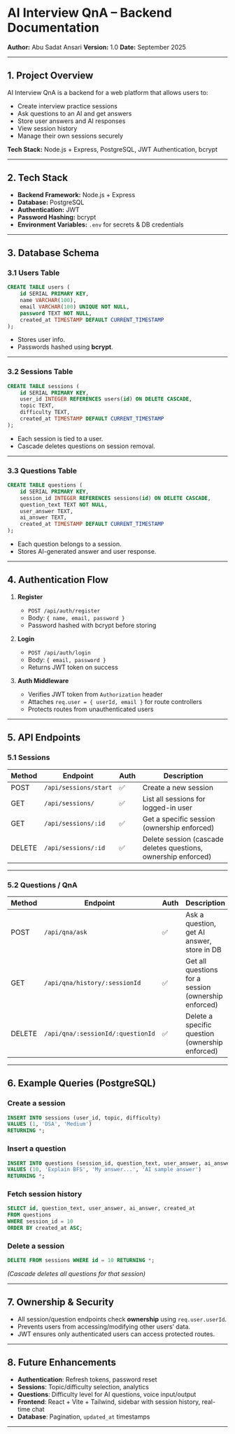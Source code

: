 # AI Interview QnA – Backend Documentation

**Author:** Abu Sadat Ansari
**Version:** 1.0
**Date:** September 2025

---

## 1. Project Overview

AI Interview QnA is a backend for a web platform that allows users to:

* Create interview practice sessions
* Ask questions to an AI and get answers
* Store user answers and AI responses
* View session history
* Manage their own sessions securely

**Tech Stack:** Node.js + Express, PostgreSQL, JWT Authentication, bcrypt

---

## 2. Tech Stack

* **Backend Framework:** Node.js + Express
* **Database:** PostgreSQL
* **Authentication:** JWT
* **Password Hashing:** bcrypt
* **Environment Variables:** `.env` for secrets & DB credentials

---

## 3. Database Schema

### 3.1 Users Table

```sql
CREATE TABLE users (
    id SERIAL PRIMARY KEY,
    name VARCHAR(100),
    email VARCHAR(100) UNIQUE NOT NULL,
    password TEXT NOT NULL,
    created_at TIMESTAMP DEFAULT CURRENT_TIMESTAMP
);
```

* Stores user info.
* Passwords hashed using **bcrypt**.

---

### 3.2 Sessions Table

```sql
CREATE TABLE sessions (
    id SERIAL PRIMARY KEY,
    user_id INTEGER REFERENCES users(id) ON DELETE CASCADE,
    topic TEXT,
    difficulty TEXT,
    created_at TIMESTAMP DEFAULT CURRENT_TIMESTAMP
);
```

* Each session is tied to a user.
* Cascade deletes questions on session removal.

---

### 3.3 Questions Table

```sql
CREATE TABLE questions (
    id SERIAL PRIMARY KEY,
    session_id INTEGER REFERENCES sessions(id) ON DELETE CASCADE,
    question_text TEXT NOT NULL,
    user_answer TEXT,
    ai_answer TEXT,
    created_at TIMESTAMP DEFAULT CURRENT_TIMESTAMP
);
```

* Each question belongs to a session.
* Stores AI-generated answer and user response.

---

## 4. Authentication Flow

1. **Register**

   * `POST /api/auth/register`
   * Body: `{ name, email, password }`
   * Password hashed with bcrypt before storing

2. **Login**

   * `POST /api/auth/login`
   * Body: `{ email, password }`
   * Returns JWT token on success

3. **Auth Middleware**

   * Verifies JWT token from `Authorization` header
   * Attaches `req.user = { userId, email }` for route controllers
   * Protects routes from unauthenticated users

---

## 5. API Endpoints

### 5.1 Sessions

| Method | Endpoint            | Auth | Description                                                    |
| ------ | ------------------- | ---- | -------------------------------------------------------------- |
| POST   | `/api/sessions/start`     | ✅    | Create a new session                                           |
| GET    | `/api/sessions/`     | ✅    | List all sessions for logged-in user                           |
| GET    | `/api/sessions/:id` | ✅    | Get a specific session (ownership enforced)                    |
| DELETE | `/api/sessions/:id` | ✅    | Delete session (cascade deletes questions, ownership enforced) |

---

### 5.2 Questions / QnA

| Method | Endpoint                          | Auth | Description                                          |
| ------ | --------------------------------- | ---- | ---------------------------------------------------- |
| POST   | `/api/qna/ask`                    | ✅    | Ask a question, get AI answer, store in DB           |
| GET    | `/api/qna/history/:sessionId`     | ✅    | Get all questions for a session (ownership enforced) |
| DELETE | `/api/qna/:sessionId/:questionId` | ✅    | Delete a specific question (ownership enforced)      |

---

## 6. Example Queries (PostgreSQL)

### Create a session

```sql
INSERT INTO sessions (user_id, topic, difficulty)
VALUES (1, 'DSA', 'Medium')
RETURNING *;
```

### Insert a question

```sql
INSERT INTO questions (session_id, question_text, user_answer, ai_answer)
VALUES (10, 'Explain BFS', 'My answer...', 'AI sample answer')
RETURNING *;
```

### Fetch session history

```sql
SELECT id, question_text, user_answer, ai_answer, created_at
FROM questions
WHERE session_id = 10
ORDER BY created_at ASC;
```

### Delete a session

```sql
DELETE FROM sessions WHERE id = 10 RETURNING *;
```

*(Cascade deletes all questions for that session)*

---

## 7. Ownership & Security

* All session/question endpoints check **ownership** using `req.user.userId`.
* Prevents users from accessing/modifying other users’ data.
* JWT ensures only authenticated users can access protected routes.

---

## 8. Future Enhancements

* **Authentication**: Refresh tokens, password reset
* **Sessions**: Topic/difficulty selection, analytics
* **Questions**: Difficulty level for AI questions, voice input/output
* **Frontend**: React + Vite + Tailwind, sidebar with session history, real-time chat
* **Database**: Pagination, `updated_at` timestamps

---


